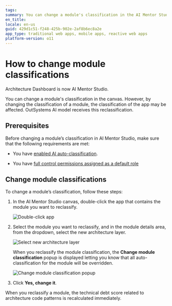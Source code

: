 ```yaml
---
tags: 
summary: You can change a module's classification in the AI Mentor Studio canvas.
en_title: 
locale: en-us
guid: 429d1c51-f248-425b-902e-2af8b6ec8a2e
app_type: traditional web apps, mobile apps, reactive web apps
platform-version: o11
---
```


# How to change module classifications

<div class="info" markdown="1">

Architecture Dashboard is now AI Mentor Studio.

</div>

You can change a module's classification in the canvas. However, by changing the classification of a module, the classification of the app may be affected. OutSystems AI model receives this reclassification. 

## Prerequisites

Before changing a module’s classification in AI Mentor Studio, make sure that the following requirements are met:

* You have [enabled AI auto-classification](how-enable-autoclass.md).

* You have [full control permissions assigned as a default role](how-works.md#maintenance-and-operations-permissions)

## Change module classifications

To change a module’s classification, follow these steps:

1. In the AI Mentor Studio canvas, double-click the app that contains the module you want to reclassify.

    ![Double-click app](images/module-classification-ams.png)

1. Select the module you want to reclassify, and in the module details area, from the dropdown, select the new architecture layer. 

    ![Select new architecture layer](images/select-module-to-reclassifiy-ams.png)

    When you reclassify the module classification, the **Change module classification** popup is displayed letting you know that all auto-classification for the module will be overridden.

      ![Change module classification popup](images/change-module-classification-ams.png)

1. Click **Yes, change it**. 

When you reclassify a module, the technical debt score related to architecture code patterns is recalculated immediately.
